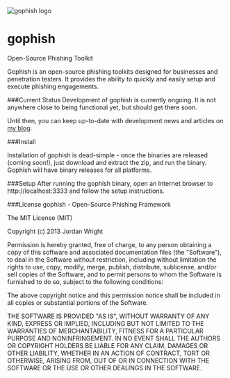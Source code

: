 ![gophish logo](https://raw.github.com/jordan-wright/gophish/master/static/images/logo.png)

gophish
=======

Open-Source Phishing Toolkit

Gophish is an open-source phishing toolkits designed for businesses and penetration testers. It provides the ability to quickly and easily setup and execute phishing engagements.

###Current Status
Development of gophish is currently ongoing. It is not anywhere close to being functional yet, but should get there soon.

Until then, you can keep up-to-date with development news and articles on [my blog](http://jordan-wright.github.io/blog/categories/gophish/).

###Install

Installation of gophish is dead-simple - once the binaries are released (coming soon!), just download and extract the zip, and run the binary. Gophish will have binary releases for all platforms.

###Setup
After running the gophish binary, open an Internet browser to http://localhost:3333 and follow the setup instructions.

###License
gophish - Open-Source Phishing Framework

The MIT License (MIT)

Copyright (c) 2013 Jordan Wright

Permission is hereby granted, free of charge, to any person obtaining a copy
of this software and associated documentation files (the "Software"), to deal
in the Software without restriction, including without limitation the rights
to use, copy, modify, merge, publish, distribute, sublicense, and/or sell
copies of the Software, and to permit persons to whom the Software is
furnished to do so, subject to the following conditions:

The above copyright notice and this permission notice shall be included in
all copies or substantial portions of the Software.

THE SOFTWARE IS PROVIDED "AS IS", WITHOUT WARRANTY OF ANY KIND, EXPRESS OR
IMPLIED, INCLUDING BUT NOT LIMITED TO THE WARRANTIES OF MERCHANTABILITY,
FITNESS FOR A PARTICULAR PURPOSE AND NONINFRINGEMENT. IN NO EVENT SHALL THE
AUTHORS OR COPYRIGHT HOLDERS BE LIABLE FOR ANY CLAIM, DAMAGES OR OTHER
LIABILITY, WHETHER IN AN ACTION OF CONTRACT, TORT OR OTHERWISE, ARISING FROM,
OUT OF OR IN CONNECTION WITH THE SOFTWARE OR THE USE OR OTHER DEALINGS IN
THE SOFTWARE.